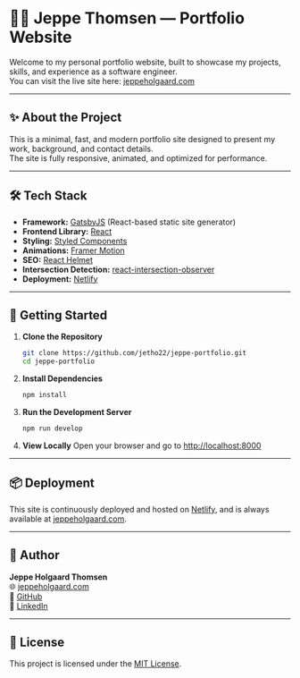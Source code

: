 # 🧑‍💻 Jeppe Thomsen — Portfolio Website

Welcome to my personal portfolio website, built to showcase my projects, skills, and experience as a software engineer.  
You can visit the live site here: [jeppeholgaard.com](https://jeppeholgaard.com/)

---

## ✨ About the Project

This is a minimal, fast, and modern portfolio site designed to present my work, background, and contact details.  
The site is fully responsive, animated, and optimized for performance.

---

## 🛠️ Tech Stack

- **Framework:** [GatsbyJS](https://www.gatsbyjs.com/) (React-based static site generator)
- **Frontend Library:** [React](https://reactjs.org/)
- **Styling:** [Styled Components](https://styled-components.com/)
- **Animations:** [Framer Motion](https://www.framer.com/motion/)
- **SEO:** [React Helmet](https://github.com/nfl/react-helmet)
- **Intersection Detection:** [react-intersection-observer](https://github.com/thebuilder/react-intersection-observer)
- **Deployment:** [Netlify](https://www.netlify.com/)

---

## 🚀 Getting Started

1. **Clone the Repository**
    ```bash
    git clone https://github.com/jetho22/jeppe-portfolio.git
    cd jeppe-portfolio
    ```

2. **Install Dependencies**
    ```bash
    npm install
    ```

3. **Run the Development Server**
    ```bash
    npm run develop
    ```

4. **View Locally**
    Open your browser and go to [http://localhost:8000](http://localhost:8000)

---

## 📦 Deployment

This site is continuously deployed and hosted on [Netlify](https://www.netlify.com/), and is always available at [jeppeholgaard.com](https://jeppeholgaard.com/).

---

## 👤 Author

**Jeppe Holgaard Thomsen**  
🌐 [jeppeholgaard.com](https://www.jeppeholgaard.com)  
🐙 [GitHub](https://github.com/jetho22)  
💼 [LinkedIn](https://www.linkedin.com/in/jeppe-holgaard-thomsen1/)

---

## 📄 License

This project is licensed under the [MIT License](LICENSE).
